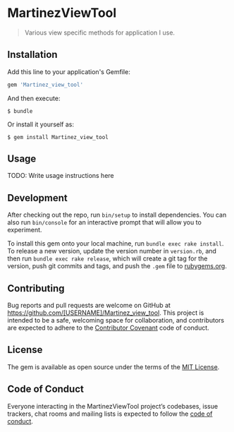 # MartinezViewTool

> Various view specific methods for application I use.

## Installation

Add this line to your application's Gemfile:

```ruby
gem 'Martinez_view_tool'
```

And then execute:

    $ bundle

Or install it yourself as:

    $ gem install Martinez_view_tool

## Usage

TODO: Write usage instructions here

## Development

After checking out the repo, run `bin/setup` to install dependencies. You can also run `bin/console` for an interactive prompt that will allow you to experiment.

To install this gem onto your local machine, run `bundle exec rake install`. To release a new version, update the version number in `version.rb`, and then run `bundle exec rake release`, which will create a git tag for the version, push git commits and tags, and push the `.gem` file to [rubygems.org](https://rubygems.org).

## Contributing

Bug reports and pull requests are welcome on GitHub at https://github.com/[USERNAME]/Martinez_view_tool. This project is intended to be a safe, welcoming space for collaboration, and contributors are expected to adhere to the [Contributor Covenant](http://contributor-covenant.org) code of conduct.

## License

The gem is available as open source under the terms of the [MIT License](http://opensource.org/licenses/MIT).

## Code of Conduct

Everyone interacting in the MartinezViewTool project’s codebases, issue trackers, chat rooms and mailing lists is expected to follow the [code of conduct](https://github.com/[USERNAME]/Martinez_view_tool/blob/master/CODE_OF_CONDUCT.md).

